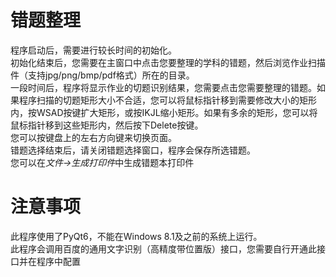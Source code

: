 # 错题整理
程序启动后，需要进行较长时间的初始化。<br>
初始化结束后，您需要在主窗口中点击您要整理的学科的错题，然后浏览作业扫描件（支持jpg/png/bmp/pdf格式）所在的目录。<br>
一段时间后，程序将显示作业的切题识别结果，您需要点击您需要整理的错题。如果程序扫描的切题矩形大小不合适，您可以将鼠标指针移到需要修改大小的矩形内，按WSAD按键扩大矩形，或按IKJL缩小矩形。如果有多余的矩形，您可以将鼠标指针移到这些矩形内，然后按下Delete按键。<br>
您可以按键盘上的左右方向键来切换页面。<br>
错题选择结束后，请关闭错题选择窗口，程序会保存所选错题。<br>
您可以在*文件->生成打印件*中生成错题本打印件
# 注意事项
此程序使用了PyQt6，不能在Windows 8.1及之前的系统上运行。<br>
此程序会调用百度的通用文字识别（高精度带位置版）接口，您需要自行开通此接口并在程序中配置
